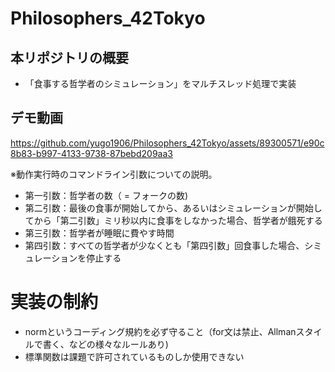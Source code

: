 # Philosophers_42Tokyo
## 本リポジトリの概要
- 「食事する哲学者のシミュレーション」をマルチスレッド処理で実装

## デモ動画

https://github.com/yugo1906/Philosophers_42Tokyo/assets/89300571/e90c8b83-b997-4133-9738-87bebd209aa3

※動作実行時のコマンドライン引数についての説明。
- 第一引数：哲学者の数（ = フォークの数)
- 第二引数：最後の食事が開始してから、あるいはシミュレーションが開始してから「第二引数」ミリ秒以内に食事をしなかった場合、哲学者が餓死する
- 第三引数：哲学者が睡眠に費やす時間
- 第四引数：すべての哲学者が少なくとも「第四引数」回食事した場合、シミュレーションを停止する

# 実装の制約
- normというコーディング規約を必ず守ること（for文は禁止、Allmanスタイルで書く、などの様々なルールあり)
- 標準関数は課題で許可されているものしか使用できない
